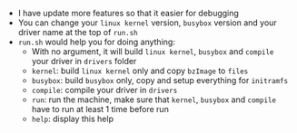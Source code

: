 - I have update more features so that it easier for debugging
- You can change your `linux kernel` version, `busybox` version and your driver name at the top of `run.sh`
- `run.sh` would help you for doing anything:
  - With no argument, it will build `linux kernel`, `busybox` and `compile` your driver in `drivers` folder
  - `kernel`: build `linux kernel` only and copy `bzImage` to `files`
  - `busybox`: build `busybox` only, copy and setup everything for `initramfs`
  - `compile`: compile your driver in `drivers`
  - `run`: run the machine, make sure that `kernel`, `busybox` and `compile` have to run at least 1 time before run
  - `help`: display this help
